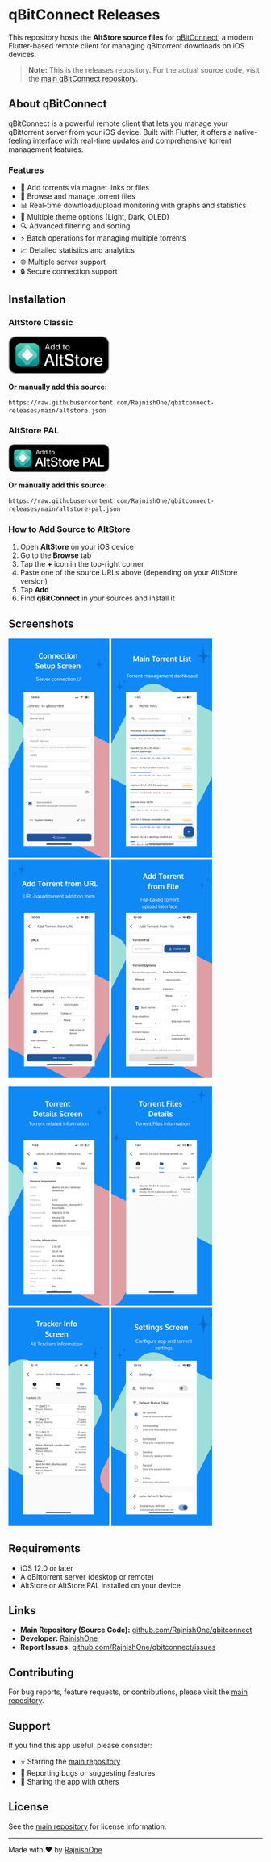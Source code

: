 # qBitConnect Releases

This repository hosts the **AltStore source files** for [qBitConnect](https://github.com/RajnishOne/qbitconnect), a modern Flutter-based remote client for managing qBittorrent downloads on iOS devices.

> **Note:** This is the releases repository. For the actual source code, visit the [main qBitConnect repository](https://github.com/RajnishOne/qbitconnect).

## About qBitConnect

qBitConnect is a powerful remote client that lets you manage your qBittorrent server from your iOS device. Built with Flutter, it offers a native-feeling interface with real-time updates and comprehensive torrent management features.

### Features

- 🚀 Add torrents via magnet links or files
- 📁 Browse and manage torrent files
- 📊 Real-time download/upload monitoring with graphs and statistics
- 🎨 Multiple theme options (Light, Dark, OLED)
- 🔍 Advanced filtering and sorting
- ⚡ Batch operations for managing multiple torrents
- 📈 Detailed statistics and analytics
- 🌐 Multiple server support
- 🔒 Secure connection support

## Installation

### AltStore Classic

<a href="altstore://source?url=https://raw.githubusercontent.com/RajnishOne/qbitconnect-releases/main/altstore.json">
  <img src="buttons/altstore.png" alt="Add to AltStore" width="200">
</a>

**Or manually add this source:**

```
https://raw.githubusercontent.com/RajnishOne/qbitconnect-releases/main/altstore.json
```

### AltStore PAL

<a href="altstore://source?url=https://raw.githubusercontent.com/RajnishOne/qbitconnect-releases/main/altstore-pal.json">
  <img src="buttons/altstore-pal.png" alt="Add to AltStore PAL" width="200">
</a>

**Or manually add this source:**

```
https://raw.githubusercontent.com/RajnishOne/qbitconnect-releases/main/altstore-pal.json
```

### How to Add Source to AltStore

1. Open **AltStore** on your iOS device
2. Go to the **Browse** tab
3. Tap the **+** icon in the top-right corner
4. Paste one of the source URLs above (depending on your AltStore version)
5. Tap **Add**
6. Find **qBitConnect** in your sources and install it

## Screenshots

<p float="left">
  <img src="screenshots/1.png" width="200" />
  <img src="screenshots/2.png" width="200" />
  <img src="screenshots/3.png" width="200" />
  <img src="screenshots/4.png" width="200" />
</p>

<p float="left">
  <img src="screenshots/5.png" width="200" />
  <img src="screenshots/6.png" width="200" />
  <img src="screenshots/7.png" width="200" />
  <img src="screenshots/8.png" width="200" />
</p>

## Requirements

- iOS 12.0 or later
- A qBittorrent server (desktop or remote)
- AltStore or AltStore PAL installed on your device

## Links

- **Main Repository (Source Code):** [github.com/RajnishOne/qbitconnect](https://github.com/RajnishOne/qbitconnect)
- **Developer:** [RajnishOne](https://github.com/RajnishOne)
- **Report Issues:** [github.com/RajnishOne/qbitconnect/issues](https://github.com/RajnishOne/qbitconnect/issues)

## Contributing

For bug reports, feature requests, or contributions, please visit the [main repository](https://github.com/RajnishOne/qbitconnect).

## Support

If you find this app useful, please consider:
- ⭐ Starring the [main repository](https://github.com/RajnishOne/qbitconnect)
- 🐛 Reporting bugs or suggesting features
- 📢 Sharing the app with others

## License

See the [main repository](https://github.com/RajnishOne/qbitconnect) for license information.

---

Made with ❤️ by [RajnishOne](https://github.com/RajnishOne)
